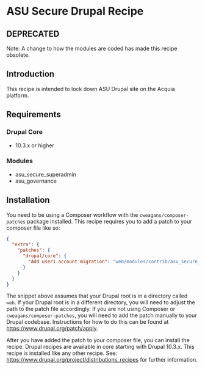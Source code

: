 # ASU Secure Drupal Recipe

## DEPRECATED
Note: A change to how the modules are coded has made this recipe obsolete.

## Introduction
This recipe is intended to lock down ASU Drupal site on the Acquia platform.
## Requirements
### Drupal Core
- 10.3.x or higher
### Modules
- asu_secure_superadmin
- asu_governance

## Installation
You need to be using a Composer workflow with the `cweagans/composer-patches` package installed. This recipe requires you to add a patch to your composer file like so:
```json
{
  "extra": {
    "patches": {
      "drupal/core": {
        "Add user1 account migration": "web/modules/contrib/asu_secure_superadmin/patch/user-module-3135592-2241mr-c39.patch"
      }
    }
  }
}
```
The snippet above assumes that your Drupal root is in a directory called `web`. If your Drupal root is in a different directory, you will need to adjust the path to the patch file accordingly.
If you are not using Composer or `cweagans/composer-patches`, you will need to add the patch manually to your Drupal codebase. Instructions for how to do this can be found at https://www.drupal.org/patch/apply.

After you have added the patch to your composer file, you can install the recipe. Drupal recipes are available in core starting with Drupal 10.3.x. This recipe is installed like any other recipe. See: https://www.drupal.org/project/distributions_recipes for further information. 
